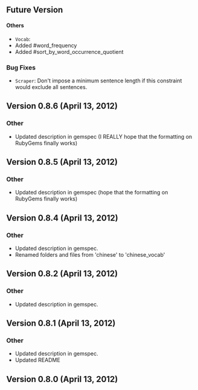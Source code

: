 ## Future Version

#### Others
* `Vocab`:
 * Added #word_frequency
 * Added #sort_by_word_occurrence_quotient

### Bug Fixes
* `Scraper`: Don't impose a minimum sentence length if this constraint would exclude all sentences.


## Version 0.8.6 (April 13, 2012)

### Other
* Updated description in gemspec (I REALLY hope that the formatting on RubyGems finally works)

## Version 0.8.5 (April 13, 2012)

### Other
* Updated description in gemspec (hope that the formatting on RubyGems finally works)


## Version 0.8.4 (April 13, 2012)

### Other
* Updated description in gemspec.
* Renamed folders and files from 'chinese' to 'chinese_vocab'


## Version 0.8.2 (April 13, 2012)

### Other
* Updated description in gemspec.


## Version 0.8.1 (April 13, 2012)

### Other
* Updated description in gemspec.
* Updated README


## Version 0.8.0 (April 13, 2012)

